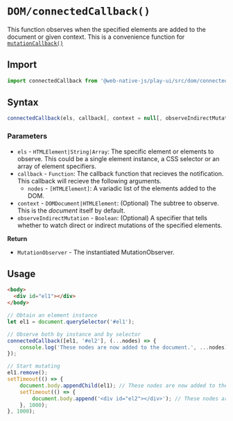 # `DOM/connectedCallback()`
This function observes when the specified elements are added to the document or given context. This is a convenience function for [`mutationCallback()`](/play-ui/v002/api/dom/mutationcallback.md)

## Import

```js
import connectedCallback from '@web-native-js/play-ui/src/dom/connectedCallback.js';
```

## Syntax

```js
connectedCallback(els, callback[, context = null[, observeIndirectMutation = true]]);
```

### Parameters
+ `els` - `HTMLElement|String|Array`: The specific element or elements to observe. This could be a single element instance, a CSS selector or an array of element specifiers.
+ `callback` - `Function`: The callback function that recieves the notification. This callback will recieve the following arguments.
    + `nodes` - `[HTMLElement]`: A variadic list of the elements added to the DOM.
+ `context` - `DOMDocument|HTMLElement`: (Optional) The subtree to observe. This is the *document* itself by default.
+ `observeIndirectMutation` - `Boolean`: (Optional) A specifier that tells whether to watch direct or indirect mutations of the specified elements.

**Return**
+ `MutationObserver` - The instantiated MutationObserver.

## Usage

```html
<body>
  <div id="el1"></div>
</body>
```

```js
// Obtain an element instance
let el1 = document.querySelector('#el1');

// Observe both by instance and by selector
connectedCallback([el1, '#el2'], (...nodes) => {
    console.log('These nodes are now added to the document.', ...nodes);
});

// Start mutating
el1.remove();
setTimeout(() => {
    document.body.appendChild(el1); // These nodes are now added to the document. #el1
    setTimeout(() => {
        document.body.append('<div id="el2"></div>'); // These nodes are now added to the document. #el2
    }, 1000);
}, 1000);
```